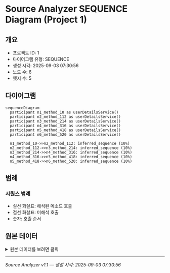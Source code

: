 # Source Analyzer SEQUENCE Diagram (Project 1)

## 개요
- 프로젝트 ID: 1
- 다이어그램 유형: SEQUENCE
- 생성 시각: 2025-09-03 07:30:56
- 노드 수: 6
- 엣지 수: 5

## 다이어그램

```mermaid
sequenceDiagram
  participant n1_method_10 as userDetailsService()
  participant n2_method_112 as userDetailsService()
  participant n3_method_214 as userDetailsService()
  participant n4_method_316 as userDetailsService()
  participant n5_method_418 as userDetailsService()
  participant n6_method_520 as userDetailsService()

  n1_method_10->>n2_method_112: inferred_sequence (10%)
  n2_method_112->>n3_method_214: inferred_sequence (10%)
  n3_method_214->>n4_method_316: inferred_sequence (10%)
  n4_method_316->>n5_method_418: inferred_sequence (10%)
  n5_method_418->>n6_method_520: inferred_sequence (10%)
```

## 범례

### 시퀀스 범례
- 실선 화살표: 해석된 메소드 호출
- 점선 화살표: 미해석 호출
- 숫자: 호출 순서

## 원본 데이터

<details>
<summary>원본 데이터를 보려면 클릭</summary>

노드 목록 (6)
```json
  method:10: userDetailsService() (method)
  method:112: userDetailsService() (method)
  method:214: userDetailsService() (method)
  method:316: userDetailsService() (method)
  method:418: userDetailsService() (method)
  method:520: userDetailsService() (method)
```

엣지 목록 (5)
```json
  method:10 -> method:112 (inferred_sequence)
  method:112 -> method:214 (inferred_sequence)
  method:214 -> method:316 (inferred_sequence)
  method:316 -> method:418 (inferred_sequence)
  method:418 -> method:520 (inferred_sequence)
```

</details>

---
*Source Analyzer v1.1 — 생성 시각: 2025-09-03 07:30:56*